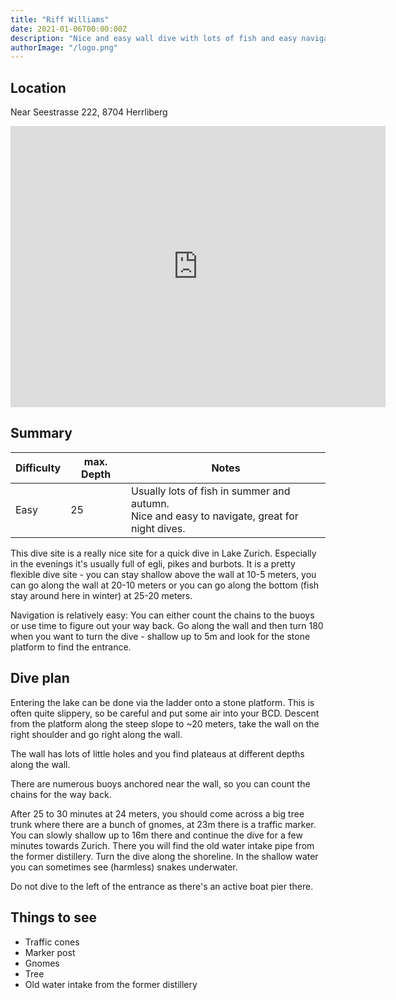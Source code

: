 ```yaml
---
title: "Riff Williams"
date: 2021-01-06T00:00:00Z
description: "Nice and easy wall dive with lots of fish and easy navigation, perfect for a night dive."
authorImage: "/logo.png"
---
```


## Location

Near Seestrasse 222, 8704 Herrliberg

<iframe src="https://www.google.com/maps/embed?pb=!1m18!1m12!1m3!1d568.9743005709943!2d8.608158147067284!3d47.28477089327282!2m3!1f0!2f0!3f0!3m2!1i1024!2i768!4f13.1!3m3!1m2!1s0x0%3A0x1bdd0a7fa210ccd2!2sTauchplatz%20Riff%20Williams!5e0!3m2!1sen!2sch!4v1609961004353!5m2!1sen!2sch" width="600" height="450" frameborder="0" style="border:0;" allowfullscreen="" aria-hidden="false" tabindex="0"></iframe>

## Summary

Difficulty | max. Depth | Notes
-----------|------------|-------
Easy       | 25         | Usually lots of fish in summer and autumn.<br>Nice and easy to navigate, great for night dives.

This dive site is a really nice site for a quick dive in Lake Zurich. Especially in the evenings it's usually full of egli, pikes and burbots.
It is a pretty flexible dive site - you can stay shallow above the wall at 10-5 meters, you can go along the wall at 20-10 meters or you can go along the bottom (fish stay around here in winter) at 25-20 meters.

Navigation is relatively easy: You can either count the chains to the buoys or use time to figure out your way back. Go along the wall and then turn 180 when you want to turn the dive - shallow up to 5m and look for the stone platform to find the entrance.

## Dive plan

Entering the lake can be done via the ladder onto a stone platform. This is often quite slippery, so be careful and put some air into your BCD.
Descent from the platform along the steep slope to ~20 meters, take the wall on the right shoulder and go right along the wall.

The wall has lots of little holes and you find plateaus at different depths along the wall.

There are numerous buoys anchored near the wall, so you can count the chains for the way back.

After 25 to 30 minutes at 24 meters, you should come across a big tree trunk where there are a bunch of gnomes, at 23m there is a traffic marker. You can slowly shallow up to 16m there and continue the dive for a few minutes towards Zurich. There you will find
the old water intake pipe from the former distillery. Turn the dive along the shoreline. In the shallow water you can sometimes see (harmless) snakes underwater.

Do not dive to the left of the entrance as there's an active boat pier there.

## Things to see

- Traffic cones
- Marker post
- Gnomes
- Tree
- Old water intake from the former distillery